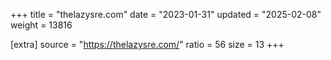 +++
title = "thelazysre.com"
date = "2023-01-31"
updated = "2025-02-08"
weight = 13816

[extra]
source = "https://thelazysre.com/"
ratio = 56
size = 13
+++
